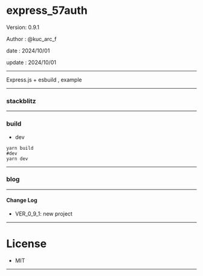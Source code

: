 ﻿# express_57auth

 Version: 0.9.1

 Author  : @kuc_arc_f

 date   : 2024/10/01
 
 update : 2024/10/01

***

Express.js + esbuild , example

***
### stackblitz

***
### build
* dev
```
yarn build
#dev
yarn dev
```

***
### blog

***
#### Change Log
* VER_0_9_1: new project

***
# License

* MIT

***

